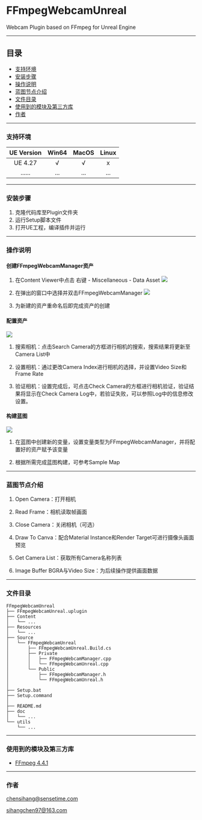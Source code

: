 
# FFmpegWebcamUnreal

Webcam Plugin based on FFmpeg for Unreal Engine

---
## 目录

- [支持环境](#支持环境)
- [安装步骤](#安装步骤)
- [操作说明](#操作说明)
- [蓝图节点介绍](#蓝图节点介绍)
- [文件目录](#文件目录)
- [使用到的模块及第三方库](#使用到的模块及第三方库)
- [作者](#作者)

---
### 支持环境

UE Version | Win64 | MacOS | Linux |
:---------:|:-----:|:-----:|:-----:|
  UE 4.27  |   √   |   √   |   x   |
  ......   |  ...  |  ...  |  ...  |

---
### 安装步骤
1. 克隆代码库至Plugin文件夹
2. 运行Setup脚本文件
3. 打开UE工程，编译插件并运行

---
### 操作说明
#### 创建FFmpegWebcamManager资产
1. 在Content Viewer中点击 右键 - Miscellaneous - Data Asset
![](doc/pic/create_asset_01.jpg)

2. 在弹出的窗口中选择并双击FFmpegWebcamManager
![](doc/pic/create_asset_02.jpg)

3. 为新建的资产重命名后即完成资产的创建

#### 配置资产
![](doc/pic/configure_asset.jpg)
1. 搜索相机：点击Search Camera的方框进行相机的搜索，搜索结果将更新至Camera List中

2. 设置相机：通过更改Camera Index进行相机的选择，并设置Video Size和Frame Rate

3. 验证相机：设置完成后，可点击Check Camera的方框进行相机验证，验证结果将显示在Check Camera Log中，若验证失败，可以参照Log中的信息修改设置。

#### 构建蓝图
![](doc/pic/setup_blueprint.jpg)
1. 在蓝图中创建新的变量，设置变量类型为FFmpegWebcamManager，并将配置好的资产赋予该变量

2. 根据所需完成蓝图构建，可参考Sample Map

---
### 蓝图节点介绍
1. Open Camera：打开相机
2. Read Frame：相机读取帧画面
3. Close Camera：关闭相机（可选）

4. Draw To Canva：配合Material Instance和Render Target可进行摄像头画面预览

5. Get Camera List：获取所有Camera名称列表

6. Image Buffer BGRA与Video Size：为后续操作提供画面数据

---
### 文件目录
```
FFmpegWebcamUnreal
├── FFmpegWebcamUnreal.uplugin
├── Content
│   └── ...
├── Resources
│   └── ...
├── Source
│   └── FFmpegWebcamUnreal
│       ├── FFmpegWebcamUnreal.Build.cs
│       ├── Private
│       │   ├── FFmpegWebcamManager.cpp
│       │   └── FFmpegWebcamUnreal.cpp
│       └── Public
│           ├── FFmpegWebcamManager.h
│           └── FFmpegWebcamUnreal.h
│
├── Setup.bat
├── Setup.command
│
├── README.md
├── doc
│   └── ...
└── utils
    └── ...

```
---
### 使用到的模块及第三方库
- [FFmpeg 4.4.1](https://ffmpeg.org/)
---
### 作者

chensihang@sensetime.com

sihangchen97@163.com
